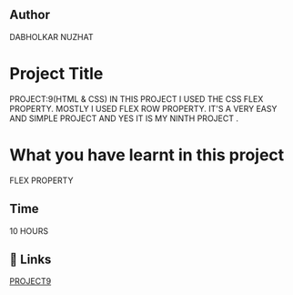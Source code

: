  ## Author 
 DABHOLKAR NUZHAT 
 
# Project Title
PROJECT:9(HTML & CSS)
IN THIS PROJECT I USED THE CSS FLEX PROPERTY.
MOSTLY I USED FLEX ROW  PROPERTY. IT'S A VERY EASY AND SIMPLE PROJECT AND YES IT IS MY NINTH PROJECT .



 # What you have learnt in this project
FLEX PROPERTY 

## Time
  10 HOURS

## 🔗 Links
[PROJECT9](https://project9a.netlify.app/)
